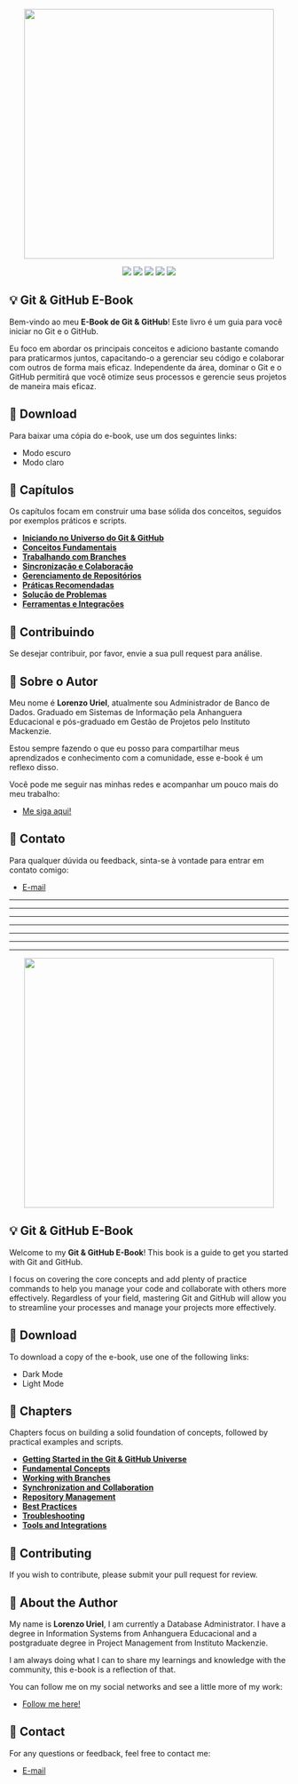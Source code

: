 <p align="center"><img src="https://i.imgur.com/iUJcR0w.png" height="450" width="auto"></p>

<div align="center">
    <p>
	    <a name="stars"><img src="https://img.shields.io/github/stars/bobbyiliev/introduction-to-bash-scripting?style=for-the-badge"></a>
	    <a name="forks"><img src="https://img.shields.io/github/forks/bobbyiliev/introduction-to-bash-scripting?logoColor=green&style=for-the-badge"></a>
	    <a name="contributions"><img src="https://img.shields.io/github/contributors/bobbyiliev/introduction-to-bash-scripting?logoColor=green&style=for-the-badge"></a>
	    <a name="madeWith"><img src="https://img.shields.io/badge/Made%20with-Markdown-1f425f.svg?style=for-the-badge"></a>
	    <a name="license"><img src="https://img.shields.io/github/license/bobbyiliev/introduction-to-bash-scripting?style=for-the-badge"></a>
    </p>
</div>

## 💡 Git & GitHub E-Book
Bem-vindo ao meu **E-Book de Git & GitHub**! Este livro é um guia para você iniciar no Git e o GitHub.

Eu foco em abordar os principais conceitos e adiciono bastante comando para praticarmos juntos, capacitando-o a gerenciar seu código e colaborar com outros de forma mais eficaz. Independente da área, dominar o Git e o GitHub permitirá que você otimize seus processos e gerencie seus projetos de maneira mais eficaz.

## 🚀 Download
Para baixar uma cópia do e-book, use um dos seguintes links:
- Modo escuro
- Modo claro

## 📖 Capítulos
Os capítulos focam em construir uma base sólida dos conceitos, seguidos por exemplos práticos e scripts.

* [**Iniciando no Universo do Git & GitHub**](/ebook-pt/content/01-iniciando-no-git.md)
* [**Conceitos Fundamentais**](/ebook-pt/content/02-conceitos-fundamentais.md)
* [**Trabalhando com Branches**](/ebook-pt/content/03-trabalhando-com-branches.md)
* [**Sincronização e Colaboração**](/ebook-pt/content/04-colaboracao-e-sincronizacao.md)
* [**Gerenciamento de Repositórios**](/ebook-pt/content/05-gerenciamento-de-repositorios.md)
* [**Práticas Recomendadas**](/ebook-pt/content/06-praticas-recomendadas.md)
* [**Solução de Problemas**](/ebook-pt/content/07-solucao-de-problemas.md)
* [**Ferramentas e Integrações**](/ebook-pt/content/08-ferramentas-e-integracoes.md)


## 🤲 Contribuindo
Se desejar contribuir, por favor, envie a sua pull request para análise.

## 👋 Sobre o Autor
Meu nome é **Lorenzo Uriel**, atualmente sou Administrador de Banco de Dados. Graduado em Sistemas de Informação pela Anhanguera Educacional e pós-graduado em Gestão de Projetos pelo Instituto Mackenzie.

Estou sempre fazendo o que eu posso para compartilhar meus aprendizados e conhecimento com a comunidade, esse e-book é um reflexo disso.

Você pode me seguir nas minhas redes e acompanhar um pouco mais do meu trabalho:
- [Me siga aqui!](https://linktr.ee/lorenzo_uriel)

## 📧 Contato

Para qualquer dúvida ou feedback, sinta-se à vontade para entrar em contato comigo:

- [E-mail](mailto:lorenzouriel394@gmail.com)


---
---
---
---
---
---
---

<p align="center"><img src="https://i.imgur.com/Rdkx8RT.jpeg" height="450" width="auto"></p>

## 💡 Git & GitHub E-Book
Welcome to my **Git & GitHub E-Book**! This book is a guide to get you started with Git and GitHub.

I focus on covering the core concepts and add plenty of practice commands to help you manage your code and collaborate with others more effectively. Regardless of your field, mastering Git and GitHub will allow you to streamline your processes and manage your projects more effectively.

## 🚀 Download
To download a copy of the e-book, use one of the following links:
- Dark Mode
- Light Mode

## 📖 Chapters
Chapters focus on building a solid foundation of concepts, followed by practical examples and scripts.

* [**Getting Started in the Git & GitHub Universe**](/ebook-en/content/01-getting-started.md)
* [**Fundamental Concepts**](/ebook-en/content/02-fundamental-concepts.md)
* [**Working with Branches**](/ebook-en/content/03-working-with-branches.md)
* [**Synchronization and Collaboration**](/ebook-en/content/04-sync-and-collaboration.md)
* [**Repository Management**](/ebook-en/content/05-repository-management.md)
* [**Best Practices**](/ebook-en/content/06-best-practices.md)
* [**Troubleshooting**](/ebook-en/content/07-troubleshooting.md)
* [**Tools and Integrations**](/ebook-en/content/08-tools-and-integrations.md)

## 🤲 Contributing
If you wish to contribute, please submit your pull request for review.

## 👋 About the Author
My name is **Lorenzo Uriel**, I am currently a Database Administrator. I have a degree in Information Systems from Anhanguera Educacional and a postgraduate degree in Project Management from Instituto Mackenzie.

I am always doing what I can to share my learnings and knowledge with the community, this e-book is a reflection of that.

You can follow me on my social networks and see a little more of my work:
- [Follow me here!](https://linktr.ee/lorenzo_uriel)

## 📧 Contact

For any questions or feedback, feel free to contact me:

- [E-mail](mailto:lorenzouriel394@gmail.com)